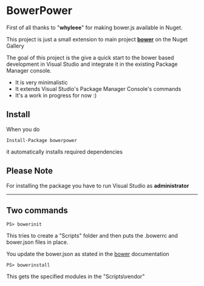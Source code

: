 BowerPower
=========

First of all thanks to "**whyleee**" for making bower.js available in Nuget. 

This project is just a small extension to main project **[bower]** on the Nuget Gallery

The goal of this project is the give a quick start to the bower based development in Visual Studio and integrate it in the existing Package Manager console.

  - It is very minimalistic
  - It extends Visual Studio's Package Manager Console's commands
  - It's a work in progress for now :)

Install
--
When you do 

```
Install-Package bowerpower
```
it automatically installs required dependencies


Please Note
---
For installing the package you have to run Visual Studio as **administrator**

----
                                                            
Two commands
---

```
PS> bowerinit
```

This tries to create a "Scripts" folder and then puts the .bowerrc and bower.json files in place.

You update the bower.json as stated in the [bower] documentation


```
PS> bowerinstall
```
This gets the specified modules in the "Scripts\vendor"


[node.js]:http://nodejs.org
[npm]:https://npmjs.org/
[bower]:http://www.nuget.org/packages/Bower/